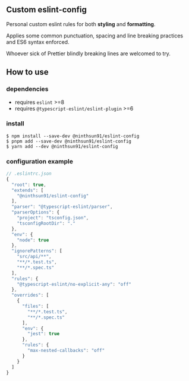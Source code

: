 ## Custom eslint-config
Personal custom eslint rules for both **styling** and **formatting**.

Applies some common punctuation, spacing and line breaking practices and ES6 syntax enforced.

Whoever sick of Prettier blindly breaking lines are welcomed to try.

## How to use

### dependencies
- requires `eslint` >=8
- requires `@typescript-eslint/eslint-plugin` >=6


### install
```
$ npm install --save-dev @ninthsun91/eslint-config
$ pnpm add --save-dev @ninthsun91/eslint-config
$ yarn add --dev @ninthsun91/eslint-config
```

### configuration example

```js
// .eslintrc.json
{
  "root": true,
  "extends": [
    "@ninthsun91/eslint-config"
  ],
  "parser": "@typescript-eslint/parser",
  "parserOptions": {
    "project": "tsconfig.json",
    "tsconfigRootDir": "."
  },
  "env": {
    "node": true
  },
  "ignorePatterns": [
    "src/api/**",
    "**/*.test.ts",
    "**/*.spec.ts"
  ],
  "rules": {
    "@typescript-eslint/no-explicit-any": "off"
  },
  "overrides": [
    {
      "files": [
        "**/*.test.ts",
        "**/*.spec.ts"
      ],
      "env": {
        "jest": true
      },
      "rules": {
        "max-nested-callbacks": "off"
      }
    }
  ]
}
```